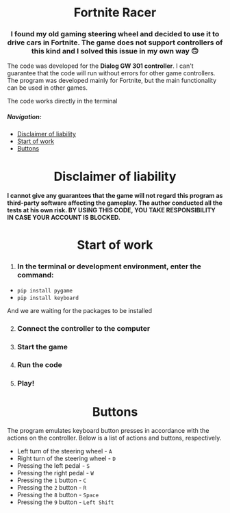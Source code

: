 <h1 align="center">Fortnite Racer</h1>
<h3 align="center">I found my old gaming steering wheel and decided to use it to drive cars in Fortnite. The game does not support controllers of this kind and I solved this issue in my own way 🙃</h3>
<p>The code was developed for the <b>Dialog GW 301 controller</b>. I can't guarantee that the code will run without errors for other game controllers. The program was developed mainly for Fortnite, but the main functionality can be used in other games.</p>

<p>The code works directly in the terminal</p>

##### Navigation:
- [Disclaimer of liability](#disclaimer)
- [Start of work](#start)
- [Buttons](#buttons)

<h1 align="center"><a name="disclaimer"></a>Disclaimer of liability</h1>

#### I cannot give any guarantees that the game will not regard this program as third-party software affecting the gameplay. The author conducted all the tests at his own risk. BY USING THIS CODE, YOU TAKE RESPONSIBILITY IN CASE YOUR ACCOUNT IS BLOCKED.

<h1 align="center"><a name="start"></a>Start of work</h1>

1. ### In the terminal or development environment, enter the command:

- `pip install pygame`
- `pip install keyboard`

And we are waiting for the packages to be installed

2. ### Connect the controller to the computer
3. ### Start the game
4. ### Run the code
5. ### Play!

<h1 align="center"><a name="buttons"></a>Buttons</h1>
<p>The program emulates keyboard button presses in accordance with the actions on the controller. Below is a list of actions and buttons, respectively.</p>

- Left turn of the steering wheel - `A`
- Right turn of the steering wheel - `D`
- Pressing the left pedal - `S`
- Pressing the right pedal - `W`
- Pressing the `1` button - `C`
- Pressing the `2` button - `R`
- Pressing the `8` button - `Space`
- Pressing the `9` button - `Left Shift`